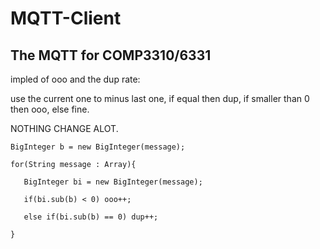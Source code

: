 # MQTT-Client
## The MQTT for COMP3310/6331

impled of ooo and the dup rate:

use the current one to minus last one, if equal then dup, if smaller than 0 then ooo, else fine.

NOTHING CHANGE ALOT.
  
    BigInteger b = new BigInteger(message);

    for(String message : Array){

       BigInteger bi = new BigInteger(message);
    
       if(bi.sub(b) < 0) ooo++;
    
       else if(bi.sub(b) == 0) dup++;
    
    }
